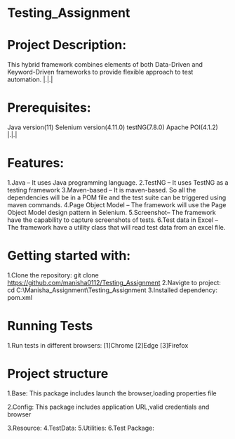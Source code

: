 #  Testing_Assignment

# Project Description:
This hybrid framework combines elements of both Data-Driven and Keyword-Driven frameworks 
to provide flexible approach to test automation.
|.|.|
# Prerequisites:
Java version(11)
Selenium version(4.11.0)
testNG(7.8.0)
Apache POI(4.1.2)
|.|.|
# Features:
1.Java – It uses Java programming language.
2.TestNG – It uses TestNG as a testing framework
3.Maven-based – It is maven-based. So all the dependencies will be in a POM file and the test suite can be triggered using maven commands.
4.Page Object Model – The framework will use the Page Object Model design pattern in Selenium.
5.Screenshot– The framework have the capability to capture screenshots of tests.
6.Test data in Excel – The framework have a utility class that will read test data from an excel file.

# Getting started with:
1.Clone the repository:
git clone https://github.com/manisha0112/Testing_Assignment
2.Navigte to project:
  cd C:\Manisha_Assignment\Testing_Assignment
3.Installed dependency:
  pom.xml

# Running Tests
1.Run tests in different browsers:
[1]Chrome
[2]Edge
[3]Firefox

# Project structure

1.Base:
This package includes launch the browser,loading properties file

2.Config:
This package includes application URL,valid credentials and browser

3.Resource:
4.TestData:
5.Utilities:
6.Test Package:



